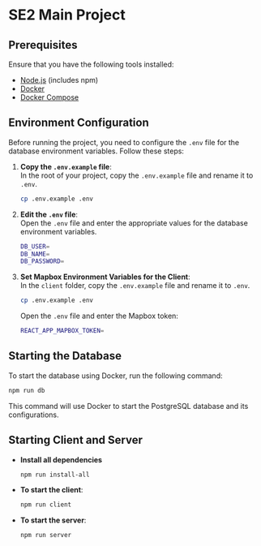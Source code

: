 # SE2 Main Project

## Prerequisites

Ensure that you have the following tools installed:

- [Node.js](https://nodejs.org/) (includes npm)
- [Docker](https://www.docker.com/)
- [Docker Compose](https://docs.docker.com/compose/)


## Environment Configuration

Before running the project, you need to configure the `.env` file for the database environment variables. Follow these steps:

1. **Copy the `.env.example` file**:  
   In the root of your project, copy the `.env.example` file and rename it to `.env`.

   ```bash
   cp .env.example .env
   ```

2. **Edit the `.env` file**:  
   Open the `.env` file and enter the appropriate values for the database environment variables.       
   ```bash
   DB_USER=
   DB_NAME=
   DB_PASSWORD=
   ```
3. **Set Mapbox Environment Variables for the Client**:  
   In the `client` folder, copy the `.env.example` file and rename it to `.env`.

   ```bash
   cp .env.example .env
   ```

   Open the `.env` file and enter the Mapbox token:
   ```bash
   REACT_APP_MAPBOX_TOKEN=
   ```

## Starting the Database

To start the database using Docker, run the following command:

```bash
npm run db
```

This command will use Docker to start the PostgreSQL database and its configurations.

## Starting Client and Server

- **Install all dependencies**

  ```bash
  npm run install-all
  ```

- **To start the client**:

  ```bash
  npm run client
  ```

- **To start the server**:

  ```bash
  npm run server
  ```
